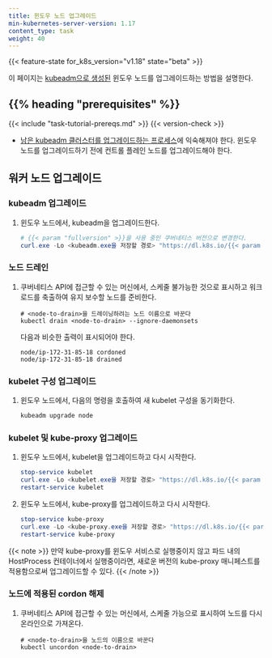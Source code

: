 ```yaml
---
title: 윈도우 노드 업그레이드
min-kubernetes-server-version: 1.17
content_type: task
weight: 40
---
```


<!-- overview -->

{{< feature-state for_k8s_version="v1.18" state="beta" >}}

이 페이지는 [kubeadm으로 생성된](/ko/docs/tasks/administer-cluster/kubeadm/adding-windows-nodes) 윈도우 노드를 업그레이드하는 방법을 설명한다.




## {{% heading "prerequisites" %}}

{{< include "task-tutorial-prereqs.md" >}} {{< version-check >}}
* [남은 kubeadm 클러스터를 업그레이드하는 프로세스](/ko/docs/tasks/administer-cluster/kubeadm/kubeadm-upgrade)에
익숙해져야 한다. 윈도우 노드를
업그레이드하기 전에 컨트롤 플레인 노드를 업그레이드해야 한다.




<!-- steps -->

## 워커 노드 업그레이드

### kubeadm 업그레이드

1.  윈도우 노드에서, kubeadm을 업그레이드한다.

    ```powershell
    # {{< param "fullversion" >}}을 사용 중인 쿠버네티스 버전으로 변경한다.
    curl.exe -Lo <kubeadm.exe을 저장할 경로> "https://dl.k8s.io/{{< param "fullversion" >}}/bin/windows/amd64/kubeadm.exe"
    ```

### 노드 드레인

1.  쿠버네티스 API에 접근할 수 있는 머신에서,
    스케줄 불가능한 것으로 표시하고 워크로드를 축출하여 유지 보수할 노드를 준비한다.

    ```shell
    # <node-to-drain>을 드레이닝하려는 노드 이름으로 바꾼다
    kubectl drain <node-to-drain> --ignore-daemonsets
    ```

    다음과 비슷한 출력이 표시되어야 한다.

    ```
    node/ip-172-31-85-18 cordoned
    node/ip-172-31-85-18 drained
    ```

### kubelet 구성 업그레이드

1.  윈도우 노드에서, 다음의 명령을 호출하여 새 kubelet 구성을 동기화한다.

    ```powershell
    kubeadm upgrade node
    ```

### kubelet 및 kube-proxy 업그레이드

1.  윈도우 노드에서, kubelet을 업그레이드하고 다시 시작한다.

    ```powershell
    stop-service kubelet
    curl.exe -Lo <kubelet.exe을 저장할 경로> "https://dl.k8s.io/{{< param "fullversion" >}}/bin/windows/amd64/kubelet.exe"
    restart-service kubelet
    ```

2. 윈도우 노드에서, kube-proxy를 업그레이드하고 다시 시작한다.

    ```powershell
    stop-service kube-proxy
    curl.exe -Lo <kube-proxy.exe을 저장할 경로> "https://dl.k8s.io/{{< param "fullversion" >}}/bin/windows/amd64/kube-proxy.exe"
    restart-service kube-proxy
    ```

{{< note >}}
만약 kube-proxy를 윈도우 서비스로 실행중이지 않고 파드 내의 HostProcess 컨테이너에서 실행중이라면, 새로운 버전의 kube-proxy 매니페스트를 적용함으로써 업그레이드할 수 있다.
{{< /note >}}

### 노드에 적용된 cordon 해제

1.  쿠버네티스 API에 접근할 수 있는 머신에서,
스케줄 가능으로 표시하여 노드를 다시 온라인으로 가져온다.

    ```shell
    # <node-to-drain>을 노드의 이름으로 바꾼다
    kubectl uncordon <node-to-drain>
    ```
